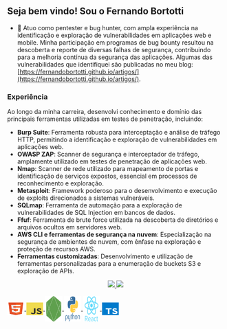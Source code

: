 ## Seja bem vindo! Sou o Fernando Bortotti


- 🌱 Atuo como pentester e bug hunter, com ampla experiência na identificação e exploração de vulnerabilidades em aplicações web e mobile. Minha participação em programas de bug bounty resultou na descoberta e reporte de diversas falhas de segurança, contribuindo para a melhoria contínua da segurança das aplicações. Algumas das vulnerabilidades que identifiquei são publicadas no meu blog: [https://fernandobortotti.github.io/artigos/](https://fernandobortotti.github.io/artigos/).

### Experiência

Ao longo da minha carreira, desenvolvi conhecimento e domínio das principais ferramentas utilizadas em testes de penetração, incluindo:

- **Burp Suite**: Ferramenta robusta para interceptação e análise de tráfego HTTP, permitindo a identificação e exploração de vulnerabilidades em aplicações web.
- **OWASP ZAP**: Scanner de segurança e interceptador de tráfego, amplamente utilizado em testes de penetração de aplicações web.
- **Nmap**: Scanner de rede utilizado para mapeamento de portas e identificação de serviços expostos, essencial em processos de reconhecimento e exploração.
- **Metasploit**: Framework poderoso para o desenvolvimento e execução de exploits direcionados a sistemas vulneráveis.
- **SQLmap**: Ferramenta de automação para a exploração de vulnerabilidades de SQL Injection em bancos de dados.
- **Ffuf**: Ferramenta de brute force utilizada na descoberta de diretórios e arquivos ocultos em servidores web.
- **AWS CLI e ferramentas de segurança na nuvem**: Especialização na segurança de ambientes de nuvem, com ênfase na exploração e proteção de recursos AWS.
- **Ferramentas customizadas**: Desenvolvimento e utilização de ferramentas personalizadas para a enumeração de buckets S3 e exploração de APIs.


<div align="center">
  <a href="https://github.com/fernandobortotti">
  <img height="180em" src="https://github-readme-stats.vercel.app/api?username=fernandobortotti&show_icons=true&theme=dracula&include_all_commits=true&count_private=true"/>
     <img height="180em" src = "https://github-readme-streak-stats.herokuapp.com?user=fernandobortotti" >

</div>

<div style="display: inline_block"><br>
  <img align="center" alt="HTML5" height="30" width="40" src="https://github.com/devicons/devicon/blob/master/icons/html5/html5-original.svg">
  <img align="center" alt="Js" height="30" width="40" src="https://github.com/devicons/devicon/blob/master/icons/javascript/javascript-original.svg">
  <img align="center" alt="node" height="60" width="40" src="https://github.com/devicons/devicon/blob/master/icons/nodejs/nodejs-plain.svg">
  <img align="center" alt="Python" height="60" width="40" src="https://github.com/devicons/devicon/blob/master/icons/python/python-original-wordmark.svg">
  <img align="center" alt="React" height="60" width="40" src="https://github.com/devicons/devicon/blob/master/icons/react/react-original-wordmark.svg">
  <img align="center" alt="Ts" height="30" width="40" src="https://github.com/devicons/devicon/blob/master/icons/typescript/typescript-original.svg">

</div>

